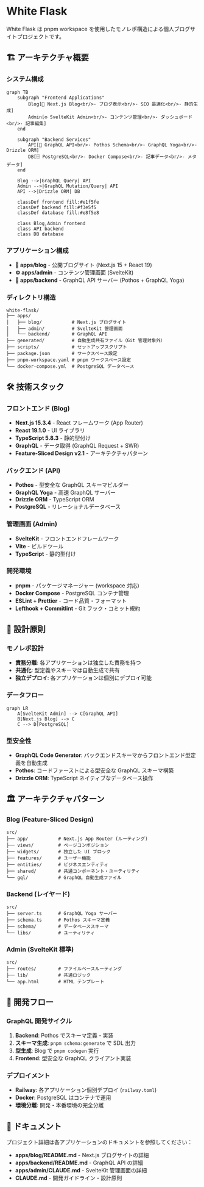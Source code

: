 # White Flask

White Flask は pnpm workspace を使用したモノレポ構造による個人ブログサイトプロジェクトです。

## 🏗️ アーキテクチャ概要

### システム構成

```mermaid
graph TB
    subgraph "Frontend Applications"
        Blog[📝 Next.js Blog<br/>- ブログ表示<br/>- SEO 最適化<br/>- 静的生成]
        Admin[⚙️ SvelteKit Admin<br/>- コンテンツ管理<br/>- ダッシュボード<br/>- 記事編集]
    end

    subgraph "Backend Services"
        API[🚀 GraphQL API<br/>- Pothos Schema<br/>- GraphQL Yoga<br/>- Drizzle ORM]
        DB[🗄️ PostgreSQL<br/>- Docker Compose<br/>- 記事データ<br/>- メタデータ]
    end

    Blog -->|GraphQL Query| API
    Admin -->|GraphQL Mutation/Query| API
    API -->|Drizzle ORM| DB

    classDef frontend fill:#e1f5fe
    classDef backend fill:#f3e5f5
    classDef database fill:#e8f5e8

    class Blog,Admin frontend
    class API backend
    class DB database
```

### アプリケーション構成

- **📝 apps/blog** - 公開ブログサイト (Next.js 15 + React 19)
- **⚙️ apps/admin** - コンテンツ管理画面 (SvelteKit)
- **🚀 apps/backend** - GraphQL API サーバー (Pothos + GraphQL Yoga)

### ディレクトリ構造

```
white-flask/
├── apps/
│   ├── blog/           # Next.js ブログサイト
│   ├── admin/          # SvelteKit 管理画面
│   └── backend/        # GraphQL API
├── generated/          # 自動生成共有ファイル（Git 管理対象外）
├── scripts/            # セットアップスクリプト
├── package.json        # ワークスペース設定
├── pnpm-workspace.yaml # pnpm ワークスペース設定
└── docker-compose.yml  # PostgreSQL データベース
```

## 🛠️ 技術スタック

### フロントエンド (Blog)

- **Next.js 15.3.4** - React フレームワーク (App Router)
- **React 19.1.0** - UI ライブラリ
- **TypeScript 5.8.3** - 静的型付け
- **GraphQL** - データ取得 (GraphQL Request + SWR)
- **Feature-Sliced Design v2.1** - アーキテクチャパターン

### バックエンド (API)

- **Pothos** - 型安全な GraphQL スキーマビルダー
- **GraphQL Yoga** - 高速 GraphQL サーバー
- **Drizzle ORM** - TypeScript ORM
- **PostgreSQL** - リレーショナルデータベース

### 管理画面 (Admin)

- **SvelteKit** - フロントエンドフレームワーク
- **Vite** - ビルドツール
- **TypeScript** - 静的型付け

### 開発環境

- **pnpm** - パッケージマネージャー (workspace 対応)
- **Docker Compose** - PostgreSQL コンテナ管理
- **ESLint + Prettier** - コード品質・フォーマット
- **Lefthook + Commitlint** - Git フック・コミット規約

## 🎯 設計原則

### モノレポ設計

- **責務分離**: 各アプリケーションは独立した責務を持つ
- **共通化**: 型定義やスキーマは自動生成で共有
- **独立デプロイ**: 各アプリケーションは個別にデプロイ可能

### データフロー

```mermaid
graph LR
    A[SvelteKit Admin] --> C[GraphQL API]
    B[Next.js Blog] --> C
    C --> D[PostgreSQL]
```

### 型安全性

- **GraphQL Code Generator**: バックエンドスキーマからフロントエンド型定義を自動生成
- **Pothos**: コードファーストによる型安全な GraphQL スキーマ構築
- **Drizzle ORM**: TypeScript ネイティブなデータベース操作

## 🏛️ アーキテクチャパターン

### Blog (Feature-Sliced Design)

```
src/
├── app/           # Next.js App Router (ルーティング)
├── views/         # ページコンポジション
├── widgets/       # 独立した UI ブロック
├── features/      # ユーザー機能
├── entities/      # ビジネスエンティティ
├── shared/        # 共通コンポーネント・ユーティリティ
└── gql/           # GraphQL 自動生成ファイル
```

### Backend (レイヤード)

```
src/
├── server.ts      # GraphQL Yoga サーバー
├── schema.ts      # Pothos スキーマ定義
├── schema/        # データベーススキーマ
└── libs/          # ユーティリティ
```

### Admin (SvelteKit 標準)

```
src/
├── routes/        # ファイルベースルーティング
├── lib/           # 共通ロジック
└── app.html       # HTML テンプレート
```

## 🔄 開発フロー

### GraphQL 開発サイクル

1. **Backend**: Pothos でスキーマ定義・実装
2. **スキーマ生成**: `pnpm schema:generate` で SDL 出力
3. **型生成**: Blog で `pnpm codegen` 実行
4. **Frontend**: 型安全な GraphQL クライアント実装

### デプロイメント

- **Railway**: 各アプリケーション個別デプロイ (`railway.toml`)
- **Docker**: PostgreSQL はコンテナで運用
- **環境分離**: 開発・本番環境の完全分離

## 📖 ドキュメント

プロジェクト詳細は各アプリケーションのドキュメントを参照してください：

- **apps/blog/README.md** - Next.js ブログサイトの詳細
- **apps/backend/README.md** - GraphQL API の詳細
- **apps/admin/CLAUDE.md** - SvelteKit 管理画面の詳細
- **CLAUDE.md** - 開発ガイドライン・設計原則
